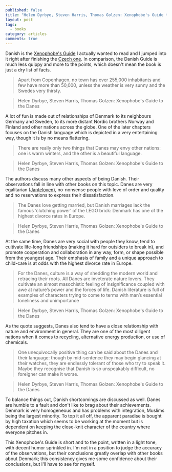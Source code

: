 ```yaml
---
published: false
title: "Helen Dyrbye, Steven Harris, Thomas Golzen: Xenophobe's Guide to the Danes"
layout: post
tags:
  - books
category: articles
comments: true
---
```


Danish is the [Xenophobe's Guide]((https://www.goodreads.com/book/show/692803.The_Xenophobe_s_Guide_to_the_Danes)) I actually wanted to read and I jumped into it right after finishing the [Czech one](/articles/berka-xenophobes-guide-to-the-czechs). In comparison, the Danish Guide is much less quippy and more to the points, which doesn't mean the book is just a dry list of facts.

> Apart from Copenhagen, no town has over 255,000 inhabitants and few have more than 50,000, unless the weather is very sunny and the Swedes very thirsty.

> Helen Dyrbye, Steven Harris, Thomas Golzen: Xenophobe's Guide to the Danes

A lot of fun is made out of relationships of Denmark to its neighbours Germany and Sweden, to its more distant Nordic brothers Norway and Finland and other nations across the globe. One of the later chapters focuses on the Danish language which is depicted in a very entertaining way, though it is by no means flattering.

> There are really only two things that Danes may envy other nations: one is warm winters, and the other is a beautiful language.

> Helen Dyrbye, Steven Harris, Thomas Golzen: Xenophobe's Guide to the Danes

The authors discuss many other aspects of being Danish. Their observations fall in line with other books on this topic. Danes are very egalitarian ([Janteloven](https://en.wikipedia.org/wiki/Law_of_Jante)), no-nonsense people with love of order and quality and no reservations to express their dissatisfaction.

> The Danes love getting married, but Danish marriages lack the famous ‘clutching power’ of the LEGO brick: Denmark has one of the highest divorce rates in Europe.

> Helen Dyrbye, Steven Harris, Thomas Golzen: Xenophobe's Guide to the Danes

At the same time, Danes are very social with people they know, tend to cultivate life-long friendships (making it hard for outsiders to break in), and promote cooperation and collaboration in any way, form, or shape possible from the youngest age. Their emphasis of family and a unique approach to child-care is at odds with the highest divorce rate in Europe.

> For the Danes, culture is a way of shedding the modern world and retracing their roots. All Danes are inveterate nature lovers. They cultivate an almost masochistic feeling of insignificance coupled with awe at nature’s power and the forces of life. Danish literature is full of examples of characters trying to come to terms with man’s essential loneliness and unimportance

> Helen Dyrbye, Steven Harris, Thomas Golzen: Xenophobe's Guide to the Danes

As the quote suggests, Danes also tend to have a close relationship with nature and environment in general. They are one of the most diligent nations when it comes to recycling, alternative energy production, or use of chemicals.

> One unequivocally positive thing can be said about the Danes and their language: though by mid-sentence they may begin glancing at their watches, they are endlessly tolerant of those who try to speak it. Maybe they recognise that Danish is so unspeakably difficult, no foreigner can make it worse.

> Helen Dyrbye, Steven Harris, Thomas Golzen: Xenophobe's Guide to the Danes

To balance things out, Danish shortcomings are discussed as well. Danes are humble to a fault and don't like to brag about their achievements. Denmark is very homogeneous and has problems with integration, Muslims being the largest minority. To top it all off, the apparent paradise is bought by high taxation which seems to be working at the moment but is dependent on keeping the close-knit character of the country where everyone pitches in.

This Xenophobe's Guide is short and to the point, written in a light tone, with decent humor sprinkled in. I'm not in a position to judge the accuracy of the observations, but their conclusions greatly overlap with other books about Denmark; this consistency gives me some confidence about their conclusions, but I'll have to see for myself.
